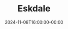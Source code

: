 ---
title: "Eskdale"
lng: "-3.2650836658967104"
lat: "54.405267414187456"
date: 2024-11-08T16:00:00-00:00
end_date: 2024-11-10T22:00:00-00:00
---